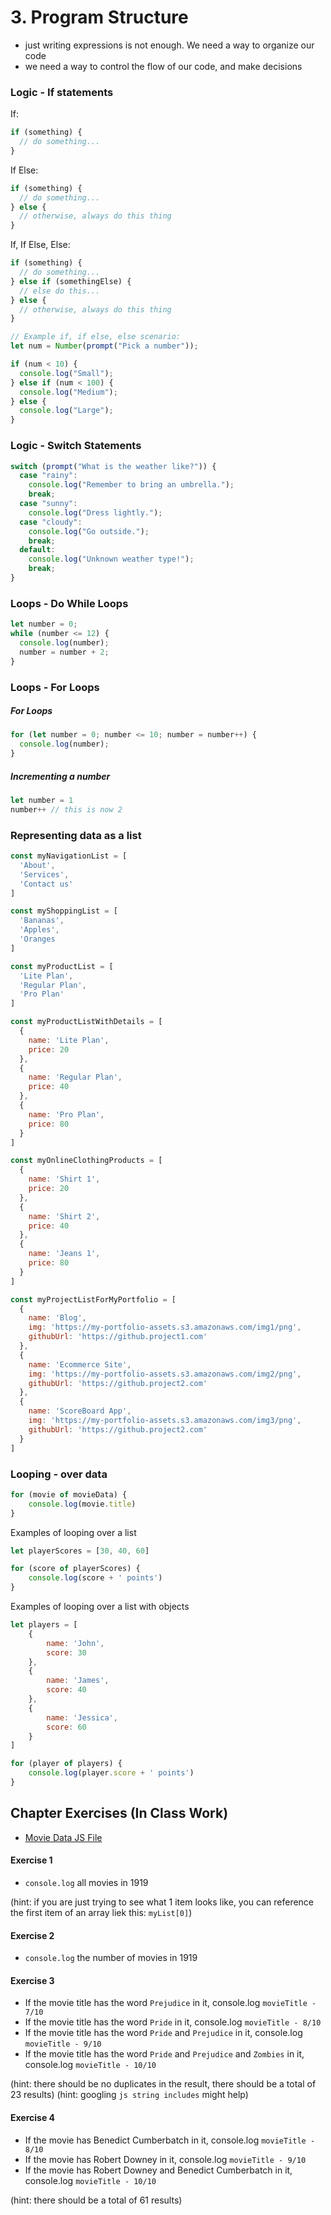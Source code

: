 # 3. Program Structure

-   just writing expressions is not enough. We need a way to organize our code
-   we need a way to control the flow of our code, and make decisions

### Logic - If statements

If:
```js
if (something) {
  // do something...
}

```
If Else:
```js
if (something) {
  // do something...
} else {
  // otherwise, always do this thing
}
```

If, If Else, Else:
```js
if (something) {
  // do something...
} else if (somethingElse) {
  // else do this...
} else {
  // otherwise, always do this thing
}
```

```js
// Example if, if else, else scenario:
let num = Number(prompt("Pick a number"));

if (num < 10) {
  console.log("Small");
} else if (num < 100) {
  console.log("Medium");
} else {
  console.log("Large");
}
```

### Logic - Switch Statements

```js
switch (prompt("What is the weather like?")) {
  case "rainy":
    console.log("Remember to bring an umbrella.");
    break;
  case "sunny":
    console.log("Dress lightly.");
  case "cloudy":
    console.log("Go outside.");
    break;
  default:
    console.log("Unknown weather type!");
    break;
}
```

### Loops - Do While Loops
```js
let number = 0;
while (number <= 12) {
  console.log(number);
  number = number + 2;
}
```

### Loops - For Loops

##### For Loops
```js
for (let number = 0; number <= 10; number = number++) {
  console.log(number);
}
```
##### Incrementing a number
```js
let number = 1
number++ // this is now 2
```


### Representing data as a list
```js
const myNavigationList = [
  'About',
  'Services',
  'Contact us'
]

const myShoppingList = [
  'Bananas',
  'Apples',
  'Oranges
]

const myProductList = [
  'Lite Plan',
  'Regular Plan',
  'Pro Plan'
]

const myProductListWithDetails = [
  {
    name: 'Lite Plan',
    price: 20
  },
  {
    name: 'Regular Plan',
    price: 40
  },
  {
    name: 'Pro Plan',
    price: 80
  }
]

const myOnlineClothingProducts = [
  {
    name: 'Shirt 1',
    price: 20
  },
  {
    name: 'Shirt 2',
    price: 40
  },
  {
    name: 'Jeans 1',
    price: 80
  }
]

const myProjectListForMyPortfolio = [
  {
    name: 'Blog',
    img: 'https://my-portfolio-assets.s3.amazonaws.com/img1/png',
    githubUrl: 'https://github.project1.com'
  },
  {
    name: 'Ecommerce Site',
    img: 'https://my-portfolio-assets.s3.amazonaws.com/img2/png',
    githubUrl: 'https://github.project2.com'
  },
  {
    name: 'ScoreBoard App',
    img: 'https://my-portfolio-assets.s3.amazonaws.com/img3/png',
    githubUrl: 'https://github.project2.com'
  }
]

```



### Looping - over data
```js
for (movie of movieData) {
    console.log(movie.title)
}
```

Examples of looping over a list
```js
let playerScores = [30, 40, 60]

for (score of playerScores) {
    console.log(score + ' points')
}
```

Examples of looping over a list with objects
```js
let players = [
    {
        name: 'John',
        score: 30
    },
    {
        name: 'James',
        score: 40
    },
    {
        name: 'Jessica',
        score: 60
    }
]

for (player of players) {
    console.log(player.score + ' points')
}
```
## Chapter Exercises (In Class Work)


- [Movie Data JS File](https://htmlbasicsresources.s3.amazonaws.com/movieData.js)

#### Exercise 1
- `console.log` all movies in 1919

(hint: if you are just trying to see what 1 item looks like, you can reference the first item of an array liek this: `myList[0]`)

#### Exercise 2
- `console.log` the number of movies in 1919

#### Exercise 3
- If the movie title has the word `Prejudice` in it, console.log `movieTitle - 7/10`
- If the movie title has the word `Pride` in it, console.log `movieTitle - 8/10`
- If the movie title has the word `Pride` and `Prejudice` in it, console.log `movieTitle - 9/10`
- If the movie title has the word `Pride` and `Prejudice` and `Zombies` in it, console.log `movieTitle - 10/10`

(hint: there should be no duplicates in the result, there should be a total of 23 results)
(hint: googling `js string includes` might help)

#### Exercise 4
- If the movie has Benedict Cumberbatch in it, console.log `movieTitle - 8/10`
- If the movie has Robert Downey in it, console.log `movieTitle - 9/10`
- If the movie has Robert Downey and Benedict Cumberbatch in it, console.log `movieTitle - 10/10`

(hint: there should be a total of 61 results)


